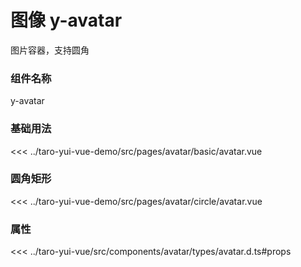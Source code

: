 # 图像 y-avatar

图片容器，支持圆角

### 组件名称

y-avatar

### 基础用法

<ClientOnly>
  <demo-block url="/pages/avatar/basic/avatar">
<<< ../taro-yui-vue-demo/src/pages/avatar/basic/avatar.vue
  </demo-block>
</ClientOnly>

### 圆角矩形

<ClientOnly>
  <demo-block url="/pages/avatar/circle/avatar">
<<< ../taro-yui-vue-demo/src/pages/avatar/circle/avatar.vue
  </demo-block>
</ClientOnly>

### 属性

<<< ../taro-yui-vue/src/components/avatar/types/avatar.d.ts#props
